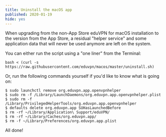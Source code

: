 ```yaml
---
title: Uninstall the macOS app
published: 2020-01-19
hide: yes
---
```


When upgrading from the non-App Store eduVPN for macOS installation to the 
version from the App Store, a residual "helper service" and some 
application data that will never be used anymore are left on the system. 

You can either run the script using a "one liner" from the Terminal:

    bash < (curl -s https://raw.githubusercontent.com/eduvpn/macos/master/uninstall.sh)

Or, run the following commands yourself if you'd like to know what is going on:

    $ sudo launchctl remove org.eduvpn.app.openvpnhelper
    $ sudo rm -f /Library/LaunchDaemons/org.eduvpn.app.openvpnhelper.plist
    $ sudo rm -f /Library/PrivilegedHelperTools/org.eduvpn.app.openvpnhelper
    $ defaults delete org.eduvpn.app SUHasLaunchedBefore
    $ rm -rf ~/Library/Application\ Support/eduVPN/
    $ rm -rf ~/Library/Caches/org.eduvpn.app/
    $ rm -f ~/Library/Preferences/org.eduvpn.app.plist

All done!
